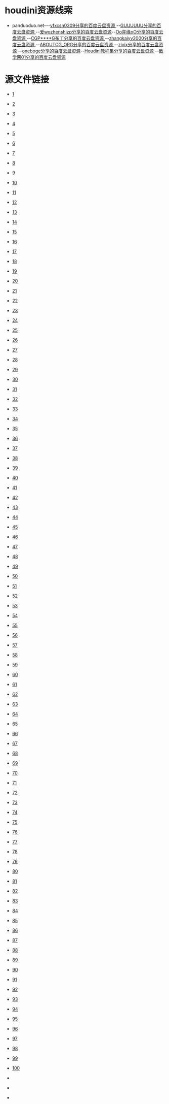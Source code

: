 # houdini资源线索

* panduoduo.net---[vfxcsn0309分享的百度云盘资源 ](http://www.panduoduo.net/u/bd-1212301670)--[GUUUUUU分享的百度云盘资源 ](http://www.panduoduo.net/u/bd-805597601)--[爱wozhenshizp分享的百度云盘资源](http://www.panduoduo.net/u/bd-3375094246)--[Oo弈缘oO分享的百度云盘资源 ](http://www.panduoduo.net/u/bd-3660681483)--[CGP****G布丁分享的百度云盘资源 ](http://www.panduoduo.net/u/bd-1584814570)--[zhangkaiyv2000分享的百度云盘资源 ](http://www.panduoduo.net/u/bd-2889098306)--[ABOUTCG_ORG分享的百度云盘资源 ](http://www.panduoduo.net/u/bd-3142481780)--[zivix分享的百度云盘资源 ](http://www.panduoduo.net/u/bd-973688510/2)--[oneboge分享的百度云盘资源](http://www.panduoduo.net/u/bd-2033488627)--[Houdini教程集分享的百度云盘资源 ](http://www.panduoduo.net/u/bd-356872819)--[致学网01分享的百度云盘资源 ](http://www.panduoduo.net/u/bd-891971983/27)

# 源文件链接

* [1](https://www.dropbox.com/s/w2u4zfx9fygc95v/subd_control_curves_01.hip?dl=1)

* [2](http://www.entagma.com/wp-content/downloads/AnalyticFoam_AnimationSetup01.zip)

* [3](https://www.dropbox.com/s/znlwxd22lpuqhem/wind_tunnel_01.hip?dl=1)

* [4](http://www.entagma.com/wp-content/downloads/PolyfoldingPart2.zip)

* [5](http://www.entagma.com/wp-content/downloads/PolyfoldingPart1.zip)

* [6](https://www.dropbox.com/s/9tf0q5jmph056ay/double_pendulum_vellum.hip?dl=1)

* [7](https://www.dropbox.com/s/o2kv8n664gx2tkx/hex_to_vor_01.hip?dl=1)

* [8](https://www.dropbox.com/s/ntkvcddkc9cf0qu/alien_globe.zip?dl=1)

* [9](https://www.dropbox.com/s/a4zcx435rdd001o/Color_Dust_Explosion_014.zip?dl=1)

* [10](https://www.dropbox.com/s/sddhu82oji8lubw/modulo_noise_displaced_sphere_01.hip?dl=1)

* [11](https://www.dropbox.com/s/qagh86675qm6wd4/colored_smoke_simple_001.hip?dl=1)

* [12](https://www.dropbox.com/s/q412l8bf3wliz44/vellum_playground_01.hip?dl=1)

* [13](http://www.entagma.com/wp-content/downloads/PREnd.zip)

* [14](http://www.entagma.com/wp-content/downloads/Crochet_End01.zip)

* [15](https://www.dropbox.com/s/yrtn3bkwjxentsb/OSM_SRTM_MATCH_01.zip?dl=1)

* [16](https://www.dropbox.com/s/dcsfi7ajkc1fwll/RS_instances_Advect.zip?dl=1)

* [17](https://www.dropbox.com/s/1hathsg7d2shxpl/Entagma_SVG_Export_Isocontours.zip?dl=1)

* [18](http://www.entagma.com/wp-content/downloads/LPT_Start.hip.zip)

* [19](http://www.entagma.com/wp-content/downloads/LPT_End.hip.zip)

* [20](https://www.dropbox.com/s/uazkvwjjmio4g8g/recaman_01.hip?dl=1)

* [21](http://www.entagma.com/wp-content/downloads/KitbashveingrowthPart2_End01.zip)

* [22](http://www.entagma.com/wp-content/downloads/KitbashVeinGrowthPart1_Start.zip)

* [23](http://www.entagma.com/wp-content/downloads/ParallelTransport_End.zip)

* [24](http://www.entagma.com/wp-content/downloads/KitbashVeinGrowthPart1_End.zip)

* [25](https://www.dropbox.com/s/rivf1kcfl97qg1b/Constraints_02.zip?dl=1)

* [26](http://www.entagma.com/wp-content/downloads/SDO_End01.zip)

* [27](https://www.dropbox.com/s/ak6ijvi5xuugc64/Interference_Patterns_01.hip?dl=1)

* [28](http://www.entagma.com/wp-content/downloads/DFG_testgeo.zip)

* [29](http://www.entagma.com/wp-content/downloads/DFG_end.zip)

* [30](https://www.dropbox.com/s/c87ae8aa7nmnu7y/Flip_Fluids_Mixing_Rayleigh_Taylor_02.hip?dl=1)

* [31](http://www.entagma.com/wp-content/downloads/ParallelTransport_Start.zip)

* [32](http://www.entagma.com/wp-content/downloads/ParallelTransport_End.zip)

* [33](http://www.entagma.com/wp-content/downloads/ParallelTransport_End.zip)

* [34](https://www.dropbox.com/s/iqolx936o6ncpgj/Fakebroidery_01.zip?dl=1)

* [35](http://www.entagma.com/wp-content/downloads/DynamicWeaveEnd01.zip)

* [36](https://www.dropbox.com/s/s1ngo26e2hfi1vh/snowflake_003.hipnc?dl=1)

* [37](http://www.entagma.com/wp-content/downloads/ModelingWaterDropletsMaster.zip)

* [38](http://dropbox.com/s/xu67c3xaoj7hp92/Quilling_02.zip?dl=1)

* [39](http://www.entagma.com/wp-content/downloads/LiveRenderingOfHeightfieldsInRS_End02.zip)

* [40](http://www.entagma.com/wp-content/downloads/LiveScalingBulletsSetup01.zip)

* [41](https://www.dropbox.com/s/x56veqqm4ifqj3d/Artistic_Quadtree.zip?dl=1)

* [42](http://www.entagma.com/wp-content/downloads/SpaceColonizationSetup.zip)

* [43](https://www.dropbox.com/s/fg7qb4difu3y9kl/Visualize_Flight_Routes.zip?dl=1)

* [44](http://entagma.com/wp-content/downloads/CTY_end01.zip)

* [45](https://www.dropbox.com/s/61offs1bshs7cle/Python_Intro_01.zip?dl=1)

* [46](http://dropbox.com/s/7h0o41ygnmydjbd/perspective_halftone_01.hipnc?dl=1)

* [47](http://entagma.com/wp-content/downloads/Knitting_geo.zip)

* [48](http://entagma.com/wp-content/downloads/KnittingStart01.zip)

* [49](http://entagma.com/wp-content/downloads/Knitting17.zip)

* [50](https://www.dropbox.com/s/r7h4q7fgfbckzeo/Movie_Colors_To_HSV.zip?dl=1)

* [51](https://www.dropbox.com/s/1h86zmjfjb9yiz0/DLA_Entagma.zip?dl=1)

* [52](http://www.entagma.com/wp-content/downloads/GrowthSolverScenefile.zip)

* [53](http://www.entagma.com/wp-content/downloads/Crystalgrowth09_presentation02.zip)

* [54](https://www.dropbox.com/s/sr7dm2l0auzysy5/Easy_Thinfilm_Shader.zip?dl=1)

* [55](https://www.dropbox.com/s/pomih3piki38ayl/Minimal_Surface_PBDs_002.hipnc?dl=1)

* [56](https://www.dropbox.com/s/kbjl34368e8wtc3/ParticlesOnSurface12.hip?dl=1)

* [57](https://www.dropbox.com/s/f77y87dsti9hxtw/PolyGarden_Yader_Entagma_download.hiplc?dl=1)

* [58](https://www.dropbox.com/s/vhpcvdyf308ynwh/Quartz_Crystal_Project.zip?dl=1)

* [59](https://www.dropbox.com/s/lu76r3wmyp8j22k/cloud_VDB_03.hipnc?dl=1)

* [60](https://www.dropbox.com/s/o89103mgefid2f5/Scatter_Debris.zip?dl=1)

* [61](http://dropbox.com/s/1teroq1fpip02nc/sp_growth.hip?dl=1)

* [62](https://www.dropbox.com/s/8ov8outjlcocoyf/mypathfinder_01.hipnc?dl=0)

* [63](https://www.dropbox.com/s/u8xupmz8qs9i75o/newtonian_nightmare_00.hipnc?dl=0)

* [64](https://www.dropbox.com/s/u983np7hw29qbrh/newtonian_nightmare_02.hipnc?dl=0)

* [65](http://dropbox.com/s/mtdhj3ayhfqq5vn/Differential_Growth_Asset.zip?dl=0)

* [66](http://dropbox.com/s/syqslwxih1ecdqv/pipes_02.hipnc?dl=0)

* [67](https://www.dropbox.com/s/fehbu70bz32fac9/Colored_Volume_Trails.zip?dl=0)

* [68](http://www.entagma.com/wp-content/downloads/DualMesh.zip)

* [69](https://www.dropbox.com/s/ln04n0t0tss9hed/Differential_Growth_Line_001.hipnc?dl=0)

* [70](https://www.dropbox.com/s/7lg3itx8jzu1mb2/diffline_advanced.zip?dl=0)

* [71](https://www.dropbox.com/s/94joj9thceyi6gw/organic_voronoi_art_frame_001.hipnc?dl=0)

* [72](https://www.dropbox.com/s/soir1znd4nm4zjf/Loop_Subdivider.zip?dl=1)

* [73](https://www.dropbox.com/s/fj9qimea3gqmmec/mandelbrot_01.hipnc?dl=0)

* [74](https://www.dropbox.com/s/zoh4xz1e1lr6d3x/mandelbrot_02.hipnc?dl=0)

* [75](https://www.dropbox.com/s/n9ok6nu6xx7hqsi/iteration_for_loop.hipnc?dl=0)

* [76](https://www.dropbox.com/s/pxy0obaas437ceh/abstract_previs_shape_02.hipnc?dl=0)

* [77](https://www.dropbox.com/s/nvazkpypmzdqv1u/reaction_diffusion_003.hipnc?dl=0)

* [78](https://www.dropbox.com/s/5u5r8e39ax7i7y7/Strange_Attractors_001.hipnc?dl=0)

* [79](https://www.dropbox.com/s/soe0np5rbzinve4/curl_noise_trails_003.hipnc?dl=0)

* [80](http://www.entagma.com/wp-content/downloads/CreateGeometryWithPythonExample.zip)

* [81](http://dropbox.com/s/tgwr0oz2u8m7elg/Poly_Rembrandt.zip?dl=0)

* [82](http://dropbox.com/s/tgwr0oz2u8m7elg/Poly_Rembrandt.zip?dl=0)

* [83](http://dropbox.com/s/tgwr0oz2u8m7elg/Poly_Rembrandt.zip?dl=0)

* [84](http://dropbox.com/s/tgwr0oz2u8m7elg/Poly_Rembrandt.zip?dl=0)

* [85](http://dropbox.com/s/tgwr0oz2u8m7elg/Poly_Rembrandt.zip?dl=0)

* [86]()

* [87]()

* [88]()

* [89]()

* [90]()

* [91]()

* [92]()

* [93]()

* [94]()

* [95]()

* [96]()

* [97]()

* [98]()

* [99]()

* [100]()

* []()

* []()

* []()

